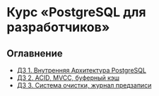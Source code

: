 # Курс «PostgreSQL для разработчиков» 

## Оглавнение
- [ДЗ 1. Внутренняя Архитектура PostgreSQL](./hw/lesson_1.md)
- [ДЗ 2. ACID, MVCC, буферный кэш](./hw/lesson_2.md)
- [ДЗ 3. Система очистки, журнал предзаписи](./hw/lesson_3.md)
